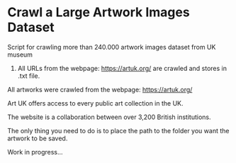 # Crawl a Large Artwork Images Dataset 
Script for crawling more than 240.000 artwork images dataset from UK museum

1. All URLs from the webpage: https://artuk.org/ are crawled and stores in .txt file.
 

All artworks were crawled from the webpage: https://artuk.org/

Art UK offers access to every public art collection in the UK.
 
The website is a collaboration between over 3,200 British institutions.

The only thing you need to do is to place the path to the folder you want the artwork to be saved.

Work in progress...
 
